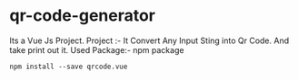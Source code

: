 # qr-code-generator
Its a Vue Js Project.
Project :- It Convert Any Input Sting into Qr Code. And take print out it.
Used Package:- 
  npm package
    <qrcode-vue :value="value" :size="size" level="H" />
    
    npm install --save qrcode.vue
